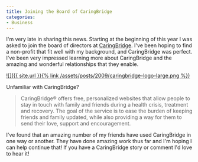 ```yaml
---
title: Joining the Board of CaringBridge
categories:
- Business
---
```


I'm very late in sharing this news. Starting at the beginning of this year I was asked to join the board of directors at [CaringBridge](http://www.caringbridge.org/). I've been hoping to find a non-profit that fit well with my background, and CaringBridge was perfect. I've been very impressed learning more about CaringBridge and the amazing and wonderful relationships that they enable.

[![]({{ site.url }}{% link /assets/posts/2009/caringbridge-logo-large.png %})](http://www.caringbridge.org/)

Unfamiliar with CaringBridge?

> CaringBridge® offers free, personalized websites that allow people to stay in touch with family and friends during a health crisis, treatment and recovery.  The goal of the service is to ease the burden of keeping friends and family updated, while also providing a way for them to send their love, support and encouragement.

I've found that an amazing number of my friends have used CaringBridge in one way or another. They have done amazing work thus far and I'm hoping I can help continue that! If you have a CaringBridge story or comment I'd love to hear it!
